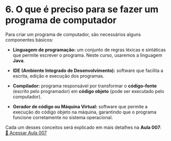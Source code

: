 # 6. O que é preciso para se fazer um programa de computador

Para criar um programa de computador, são necessários alguns componentes básicos:

- **Linguagem de programação:** um conjunto de regras léxicas e sintáticas que permite escrever o programa. Neste curso, usaremos a linguagem **Java**.

- **IDE (Ambiente Integrado de Desenvolvimento):** software que facilita a escrita, edição e execução dos programas.

- **Compilador:** programa responsável por transformar o **código-fonte** (escrito pelo programador) em **código objeto** (pode ser executado pelo computador).

- **Gerador de código ou Máquina Virtual:** software que permite a execução do código objeto na máquina, garantindo que o programa funcione corretamente no sistema operacional.

Cada um desses conceitos será explicado em mais detalhes na **Aula 007**:  
[🔗 Acessar Aula 007](link-para-a-aula-007)
